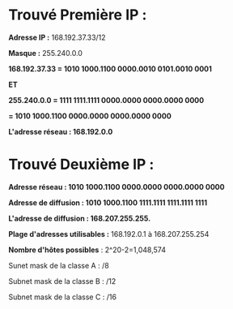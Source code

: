 

# Trouvé Première IP :


**Adresse IP :** 168.192.37.33/12

**Masque :** 255.240.0.0

**168.192.37.33 = 1010 1000.1100 0000.0010 0101.0010 0001**

**ET**

**255.240.0.0 = 1111 1111.1111 0000.0000 0000.0000 0000**

**= 1010 1000.1100 0000.0000 0000.0000 0000**

**L'adresse réseau : 168.192.0.0**

# Trouvé Deuxième IP :

**Adresse réseau : 1010 1000.1100 0000.0000 0000.0000 0000**

**Adresse de diffusion : 1010 1000.1100 1111.1111 1111.1111 1111**

**L'adresse de diffusion : 168.207.255.255.**

**Plage d'adresses utilisables :** 168.192.0.1 à 168.207.255.254

**Nombre d'hôtes possibles** : 2^20-2=1,048,574



Sunet mask de la classe A : /8

Subnet mask de la classe B : /12

Subnet mask de la classe C : /16

